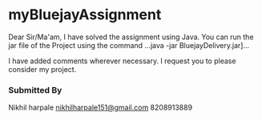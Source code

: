 # myBluejayAssignment

Dear Sir/Ma'am, I have solved the assignment using Java. You can run the jar file of the Project using the command
...java -jar BluejayDelivery.jar]... 

I have added comments wherever necessary. I request you to please consider my project.

### Submitted By
Nikhil harpale
nikhilharpale151@gmail.com
8208913889
